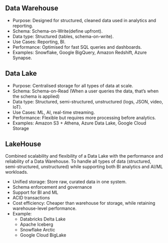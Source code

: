 ## Data Warehouse
- Purpose: Designed for structured, cleaned data used in analytics and reporting.
- Schema: Schema-on-Write(define upfront).
- Data type: Structured (tables, schema-on-write).
- Use Cases: Reporting, BI.
- Performance: Optimised for fast SQL queries and dashboards.
- Examples: Snowflake, Google BigQuery, Amazon Redshift, Azure Synapse. 

## Data Lake
- Purpose: Centralised storage for all types of data at scale.
- Schema: Schema-on-Read (When a user queries the data, that’s when the schema is applied)
- Data type: Structured, semi-structured, unstructured (logs, JSON, video, IoT).
- Use Cases: ML, AI, real-time streaming.
- Performance: Flexible but requires more processing before analytics.
- Examples: Amazon S3 + Athena, Azure Data Lake, Google Cloud Storage

## LakeHouse
Combined scalability and flexibility of a Data Lake with the performance and reliability of a Data Warehouse. 
To handle all types of data (structured, semi-structured, unstructured) while supporting both BI analytics and AI/ML workloads. 
- Unified storage: Store raw, curated data in one system. 
- Schema enforcement and governance
- Support for BI and ML 
- ACID transactions 
- Cost efficiency: Cheaper than warehouse for storage, while retaining warehouse-level performance. 
- Example:
  - Databricks Delta Lake
  - Apache Iceberg 
  - Snowflake Arctic
  - Google Cloud BigLake
